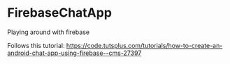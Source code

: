 # FirebaseChatApp
Playing around with firebase

Follows this tutorial:
https://code.tutsplus.com/tutorials/how-to-create-an-android-chat-app-using-firebase--cms-27397


